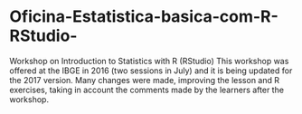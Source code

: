 # Oficina-Estatistica-basica-com-R-RStudio-
Workshop on Introduction to Statistics with R (RStudio)
This workshop was offered at the IBGE in 2016 (two sessions in July) and it is being updated for the 2017 version.
Many changes were made, improving the lesson and R exercises, taking in account the comments made by the learners after the workshop.

